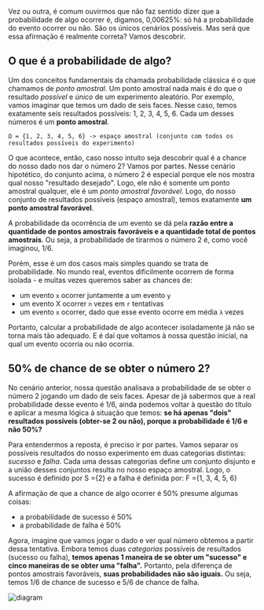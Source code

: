 Vez ou outra, é comum ouvirmos que não faz sentido dizer que a probabilidade de algo ocorrer é, digamos, 0,00625%: só há a probabilidade do evento ocorrer ou não. São os únicos cenários possíveis.
Mas será que essa afirmação é realmente correta? Vamos descobrir.

## O que é a probabilidade de algo?
Um dos conceitos fundamentais da chamada probabilidade clássica é o que chamamos de *ponto amostral*. Um ponto amostral nada mais é do que o resultado *possível* e *único* de um experimento aleatório.
Por exemplo, vamos imaginar que temos um dado de seis faces. Nesse caso, temos exatamente seis resultados possíveis: 1, 2, 3, 4, 5, 6. Cada um desses números é um **ponto amostral**.

```
Ω = {1, 2, 3, 4, 5, 6} -> espaço amostral (conjunto com todos os resultados possíveis do experimento)
```

O que acontece, então, caso nosso intuito seja descobrir qual é a chance do nosso dado nos dar o número 2? Vamos por partes.
Nesse cenário hipotético, do conjunto acima, o número 2 é especial porque ele nos mostra qual nosso "resultado desejado". Logo, ele não é somente um ponto amostral qualquer, ele é um *ponto amostral favorável*. Logo, do nosso conjunto de resultados possíveis (espaço amostral), temos exatamente **um ponto amostral favorável**. 

A probabilidade da ocorrência de um evento se dá pela **razão entre a quantidade de pontos amostrais favoráveis e a quantidade total de pontos amostrais**. 
Ou seja, a probabilidade de tirarmos o número 2 é, como você imaginou, 1/6.

Porém, esse é um dos casos mais simples quando se trata de probabilidade. No mundo real, eventos dificilmente ocorrem de forma isolada - e muitas vezes queremos saber as chances de:
- um evento `x` ocorrer juntamente a um evento `y`
- um evento X ocorrer `n` vezes em `r` tentativas
- um evento `x` ocorrer, dado que esse evento ocorre em média `λ` vezes

Portanto, calcular a probabilidade de algo acontecer isoladamente já não se torna mais tão adequado.  E é daí que voltamos à nossa questão inicial, na qual um evento ocorria ou não ocorria.

## 50% de chance de se obter o número 2?
No cenário anterior, nossa questão analisava a probabilidade de se obter o número 2 jogando um dado de seis faces. Apesar de já sabermos que a real probabilidade desse evento é 1/6, ainda podemos voltar à questão do título e aplicar a mesma lógica à situação que temos: **se há apenas "dois" resultados possíveis (obter-se 2 ou não), porque a probabilidade é 1/6 e não 50%?**

Para entendermos a reposta, é preciso ir por partes.
Vamos separar os possíveis resultados do nosso experimento em duas categorias distintas: *sucesso* e *falha*. Cada uma dessas categorias define um conjunto disjunto e a união desses conjuntos resulta no nosso espaço amostral.
Logo, o sucesso é definido por
S ={2}
e a falha é definida por:
F ={1, 3, 4, 5, 6}

A afirmação de que a chance de algo ocorrer é 50% presume algumas coisas:
- a probabilidade de sucesso é 50%
- a probabilidade de falha é 50%

Agora, imagine que vamos jogar o dado e ver qual número obtemos a partir dessa tentativa.
Embora temos duas *categorias* possíveis de resultados (sucesso ou falha), **temos apenas 1 maneira de se obter um "sucesso" e cinco maneiras de se obter uma "falha".** Portanto, pela diferença de pontos amostrais favoráveis, **suas probabilidades não são iguais.** Ou seja, temos 1/6 de chance de sucesso e 5/6 de chance de falha.

![diagram](https://github.com/wrongbyte/statistics-notes/assets/57643375/12077898-2840-4910-9774-68dd2c36af9b)
